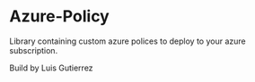 # Azure-Policy
Library containing custom azure polices to deploy to your azure subscription. 


Build by Luis Gutierrez
